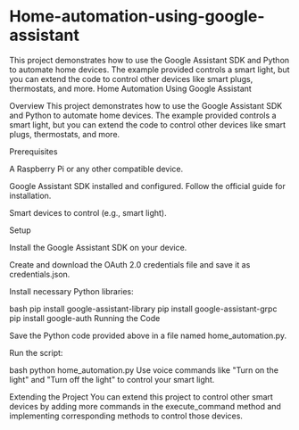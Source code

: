 # Home-automation-using-google-assistant
This project demonstrates how to use the Google Assistant SDK and Python to automate home devices. The example provided controls a smart light, but you can extend the code to control other devices like smart plugs, thermostats, and more.
Home Automation Using Google Assistant

Overview This project demonstrates how to use the Google Assistant SDK and Python to automate home devices. The example provided controls a smart light, but you can extend the code to control other devices like smart plugs, thermostats, and more.

Prerequisites

A Raspberry Pi or any other compatible device.

Google Assistant SDK installed and configured. Follow the official guide for installation.

Smart devices to control (e.g., smart light).

Setup

Install the Google Assistant SDK on your device.

Create and download the OAuth 2.0 credentials file and save it as credentials.json.

Install necessary Python libraries:

bash
pip install google-assistant-library
pip install google-assistant-grpc
pip install google-auth
Running the Code

Save the Python code provided above in a file named home_automation.py.

Run the script:

bash
python home_automation.py
Use voice commands like "Turn on the light" and "Turn off the light" to control your smart light.

Extending the Project You can extend this project to control other smart devices by adding more commands in the execute_command method and implementing corresponding methods to control those devices.
